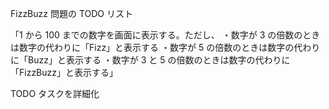FizzBuzz 問題の TODO リスト

「1 から 100 までの数字を画面に表示する。ただし、
・数字が 3 の倍数のときは数字の代わりに「Fizz」と表示する
・数字が 5 の倍数のときは数字の代わりに「Buzz」と表示する
・数字が 3 と 5 の倍数のときは数字の代わりに「FizzBuzz」と表示する」

TODO タスクを詳細化
